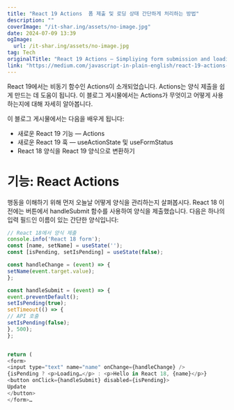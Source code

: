 ```yaml
---
title: "React 19 Actions  폼 제출 및 로딩 상태 간단하게 처리하는 방법"
description: ""
coverImage: "/it-shar.ing/assets/no-image.jpg"
date: 2024-07-09 13:39
ogImage:
  url: /it-shar.ing/assets/no-image.jpg
tag: Tech
originalTitle: "React 19 Actions — Simpliying form submission and loading states"
link: "https://medium.com/javascript-in-plain-english/react-19-actions-simpliying-form-submission-and-loading-states-40d92dbadcb7"
---
```


React 19에서는 비동기 함수인 Actions이 소개되었습니다. Actions는 양식 제출을 쉽게 만드는 데 도움이 됩니다. 이 블로그 게시물에서는 Actions가 무엇이고 어떻게 사용하는지에 대해 자세히 알아봅니다.

이 블로그 게시물에서는 다음을 배우게 됩니다:

- 새로운 React 19 기능 — Actions
- 새로운 React 19 훅 — useActionState 및 useFormStatus
- React 18 양식을 React 19 양식으로 변환하기

# 기능: React Actions

<div class="content-ad"></div>

행동을 이해하기 위해 먼저 오늘날 어떻게 양식을 관리하는지 살펴봅시다. React 18 이전에는 버튼에서 handleSubmit 함수를 사용하여 양식을 제출했습니다. 다음은 하나의 입력 필드인 이름이 있는 간단한 양식입니다:

```js
// React 18에서 양식 제출
console.info('React 18 form');
const [name, setName] = useState('');
const [isPending, setIsPending] = useState(false);

const handleChange = (event) => {
setName(event.target.value);
};

const handleSubmit = (event) => {
event.preventDefault();
setIsPending(true);
setTimeout(() => {
// API 호출
setIsPending(false);
}, 500);
};


return (
<form>
<input type="text" name="name" onChange={handleChange} />
{isPending ? <p>Loading…</p> : <p>Hello in React 18, {name}</p>}
<button onClick={handleSubmit} disabled={isPending}>
Update
</button>
</form>…
```
